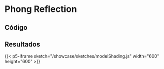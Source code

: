# Phong Reflection
## Código

## Resultados
{{< p5-iframe sketch="/showcase/sketches/modelShading.js" width="600" height="600" >}} 

<!--
{{< p5-iframe sketch="/showcase/sketches/perlinTerrain.js" width="600" height="600" >}} -->